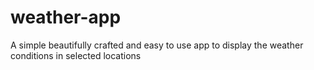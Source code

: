# weather-app
A simple beautifully crafted and easy to use app to display the weather conditions in selected locations

